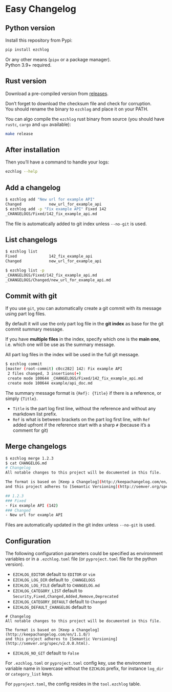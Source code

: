 Easy Changelog
==============

Python version
--------------

Install this repository from Pypi:
```sh
pip install ezchlog
```
Or any other means (`pipx` or a package manager).  
Python 3.9+ required.

Rust version
------------

Download a pre-compiled version from [releases](https://gitlab.com/jrdasm/ezchlog/-/releases).

Don’t forget to download the checksum file and check for corruption.  
You should rename the binary to `ezchlog` and place it on your PATH.

You can algo compile the `ezchlog` rust binary from source (you should have `rustc`, `cargo` and `upx` available):
```sh
make release
```

After installation
------------------

Then you’ll have a command to handle your logs:
```sh
ezchlog --help
```

Add a changelog
---------------

```sh
$ ezchlog add "New url for example API"
Changed            new_url_for_example_api
$ ezchlog add -p "Fix example API" Fixed 142
_CHANGELOGS/Fixed/142_fix_example_api.md
```

The file is automatically added to git index unless `--no-git` is used.

List changelogs
---------------

```sh
$ ezchlog list
Fixed              142_fix_example_api
Changed            new_url_for_example_api
```

```sh
$ ezchlog list -p
_CHANGELOGS/Fixed/142_fix_example_api.md
_CHANGELOGS/Changed/new_url_for_example_api.md
```

Commit with git
---------------

If you use `git`, you can automatically create a git commit with its message using part log files.

By default it will use the only part log file in the **git index** as base for the git commit summary message.

If you have **multiple files** in the index, specify which one is the **main one**, i.e. which one will be use as the summary message.

All part log files in the index will be used in the full git message.

```sh
$ ezchlog commit
[master (root-commit) c0cc282] 142: Fix example API
 2 files changed, 3 insertions(+)
 create mode 100644 _CHANGELOGS/Fixed/142_fix_example_api.md
 create mode 100644 example/api_doc.md
```

The summary message format is `{Ref}: {Title}` if there is a reference, or simply `{Title}`.

- `Title` is the part log first line, without the reference and without any markdown list prefix.
- `Ref` is what is between brackets on the part log first line, with `Ref ` added upfront if the reference start with a sharp `#` (because it’s a comment for git)

Merge changelogs
----------------

```sh
$ ezchlog merge 1.2.3
$ cat CHANGELOG.md
# Changelog
All notable changes to this project will be documented in this file.

The format is based on [Keep a Changelog](http://keepachangelog.com/en/1.1.0/)
and this project adheres to [Semantic Versioning](http://semver.org/spec/v2.0.0.html).

## 1.2.3
### Fixed
- Fix example API (142)
### Changed
- New url for example API
```

Files are automatically updated in the git index unless `--no-git` is used.

Configuration
-------------

The following configuration parameters could be specified as environment variables or in a `.ezchlog.toml` file (or `pyproject.toml` file for the python version).

- `EZCHLOG_EDITOR` default to `EDITOR` or `vim`
- `EZCHLOG_LOG_DIR` default to `_CHANGELOGS`
- `EZCHLOG_LOG_FILE` default to `CHANGELOG.md`
- `EZCHLOG_CATEGORY_LIST` default to `Security,Fixed,Changed,Added,Remove,Deprecated`
- `EZCHLOG_CATEGORY_DEFAULT` default to `Changed`
- `EZCHLOG_DEFAULT_CHANGELOG` default to  
```
# Changelog
All notable changes to this project will be documented in this file.

The format is based on [Keep a Changelog](http://keepachangelog.com/en/1.1.0/)
and this project adheres to [Semantic Versioning](http://semver.org/spec/v2.0.0.html).
```
- `EZCHLOG_NO_GIT` default to `False`

For `.ezchlog.toml` or `pyproject.toml` config key, use the environment variable name in lowercase without the `EZCHLOG` prefix, for instance `log_dir` or `category_list` keys.

For `pyproject.toml`, the config resides in the `tool.ezchlog` table.
